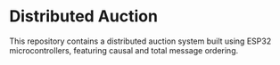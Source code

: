# Distributed Auction

This repository contains a distributed auction system built using ESP32 microcontrollers, featuring causal and total message ordering.
